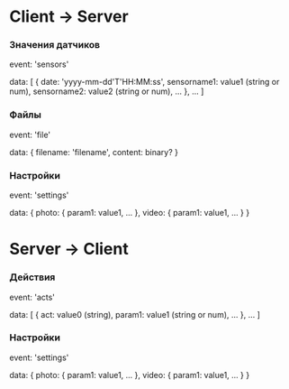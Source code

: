 # Client -> Server

### Значения датчиков
event: 'sensors'

data:
    [
      {
        date: 'yyyy-mm-dd\'T\'HH:MM:ss',
        sensorname1: value1 (string or num),
        sensorname2: value2 (string or num),
        ...
      },
      ...
    ]

### Файлы
event: 'file'

data:
    {
    	filename: 'filename',
    	content: binary?
    }

### Настройки
event: 'settings'

data:
    {
      photo: {
        param1: value1,
        ...
      },
      video: {
        param1: value1,
        ...
      }
    }

# Server -> Client

### Действия
event: 'acts'

data:
    [
      {
        act: value0 (string),
        param1: value1 (string or num),
        ...
      },
      ...
    ]

### Настройки
event: 'settings'

data:
    {
      photo: {
        param1: value1,
        ...
      },
      video: {
        param1: value1,
        ...
      }
    }

